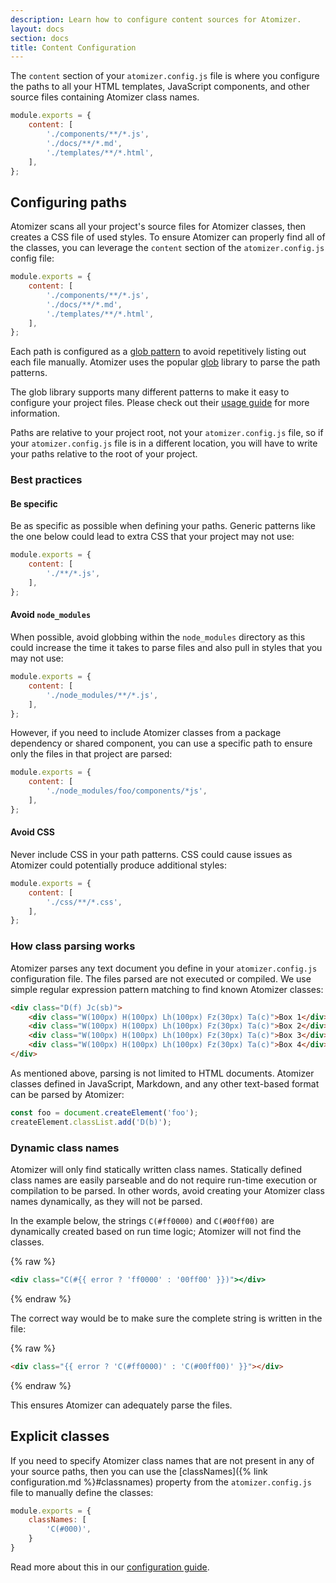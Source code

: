 ```yaml
---
description: Learn how to configure content sources for Atomizer.
layout: docs
section: docs
title: Content Configuration
---
```


The `content` section of your `atomizer.config.js` file is where you configure the paths to all your HTML templates, JavaScript components, and other source files containing Atomizer class names.

```js
module.exports = {
    content: [
        './components/**/*.js',
        './docs/**/*.md',
        './templates/**/*.html',
    ],
};
```

## Configuring paths

Atomizer scans all your project's source files for Atomizer classes, then creates a CSS file of used styles. To ensure Atomizer can properly find all of the classes, you can leverage the `content` section of the `atomizer.config.js` config file:

```js
module.exports = {
    content: [
        './components/**/*.js',
        './docs/**/*.md',
        './templates/**/*.html',
    ],
};
```

Each path is configured as a [glob pattern](<https://en.wikipedia.org/wiki/Glob_(programming)>) to avoid repetitively listing out each file manually. Atomizer uses the popular [glob](https://www.npmjs.com/package/glob) library to parse the path patterns.

The glob library supports many different patterns to make it easy to configure your project files. Please check out their [usage guide](https://www.npmjs.com/package/glob#Usage) for more information.

<p class="noteBox info">Paths are relative to your project root, not your <code>atomizer.config.js</code> file, so if your <code>atomizer.config.js</code> file is in a different location, you will have to write your paths relative to the root of your project.</p>

### Best practices

#### Be specific

Be as specific as possible when defining your paths. Generic patterns like the one below could lead to extra CSS that your project may not use:

```js
module.exports = {
    content: [
        './**/*.js',
    ],
};
```

#### Avoid `node_modules`

When possible, avoid globbing within the `node_modules` directory as this could increase the time it takes to parse files and also pull in styles that you may not use:

```js
module.exports = {
    content: [
        './node_modules/**/*.js',
    ],
};
```

However, if you need to include Atomizer classes from a package dependency or shared component, you can use a specific path to ensure only the files in that project are parsed:

```js
module.exports = {
    content: [
        './node_modules/foo/components/*js',
    ],
};
```

#### Avoid CSS

Never include CSS in your path patterns. CSS could cause issues as Atomizer could potentially produce additional styles:

```js
module.exports = {
    content: [
        './css/**/*.css',
    ],
};
```

### How class parsing works

Atomizer parses any text document you define in your `atomizer.config.js` configuration file. The files parsed are not executed or compiled. We use simple regular expression pattern matching to find known Atomizer classes:

```html
<div class="D(f) Jc(sb)">
    <div class="W(100px) H(100px) Lh(100px) Fz(30px) Ta(c)">Box 1</div>
    <div class="W(100px) H(100px) Lh(100px) Fz(30px) Ta(c)">Box 2</div>
    <div class="W(100px) H(100px) Lh(100px) Fz(30px) Ta(c)">Box 3</div>
    <div class="W(100px) H(100px) Lh(100px) Fz(30px) Ta(c)">Box 4</div>
</div>
```

As mentioned above, parsing is not limited to HTML documents. Atomizer classes defined in JavaScript, Markdown, and any other text-based format can be parsed by Atomizer:

```js
const foo = document.createElement('foo');
createElement.classList.add('D(b)');
```

### Dynamic class names

Atomizer will only find statically written class names. Statically defined class names are easily parseable and do not require run-time execution or compilation to be parsed. In other words, avoid creating your Atomizer class names dynamically, as they will not be parsed.

In the example below, the strings `C(#ff0000)` and `C(#00ff00)` are dynamically created based on run time logic; Atomizer will not find the classes.

{% raw %}

```jsx
<div class="C(#{{ error ? 'ff0000' : '00ff00' }})"></div>
```

{% endraw %}

The correct way would be to make sure the complete string is written in the file:

{% raw %}

```html
<div class="{{ error ? 'C(#ff0000)' : 'C(#00ff00)' }}"></div>
```

{% endraw %}

This ensures Atomizer can adequately parse the files.

## Explicit classes

If you need to specify Atomizer class names that are not present in any of your source paths, then you can use the [classNames]({% link configuration.md %}#classnames) property from the `atomizer.config.js` file to manually define the classes:

```js
module.exports = {
    classNames: [
        'C(#000)',
    }
}
```

Read more about this in our [configuration guide](./configuration.html#classnames).
